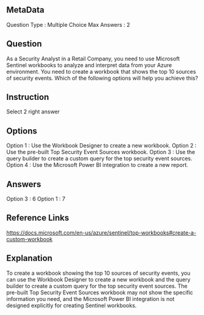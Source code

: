 ## MetaData
Question Type : Multiple Choice
Max Answers : 2

## Question
As a Security Analyst in a Retail Company, you need to use Microsoft Sentinel workbooks to analyze and interpret data from your Azure environment. You need to create a workbook that shows the top 10 sources of security events. Which of the following options will help you achieve this?

## Instruction
Select 2 right answer

## Options
Option 1 : Use the Workbook Designer to create a new workbook.
Option 2 : Use the pre-built Top Security Event Sources workbook.
Option 3 : Use the query builder to create a custom query for the top security event sources.
Option 4 : Use the Microsoft Power BI integration to create a new report.

## Answers
Option 3 : 6
Option 1 : 7

## Reference Links
https://docs.microsoft.com/en-us/azure/sentinel/top-workbooks#create-a-custom-workbook

## Explanation
To create a workbook showing the top 10 sources of security events, you can use the Workbook Designer to create a new workbook and the query builder to create a custom query for the top security event sources. The pre-built Top Security Event Sources workbook may not show the specific information you need, and the Microsoft Power BI integration is not designed explicitly for creating Sentinel workbooks.
